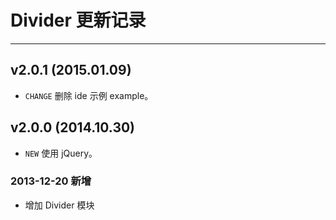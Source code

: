 # Divider 更新记录
---

## v2.0.1 (2015.01.09)

- `CHANGE` 删除 ide 示例 example。

## v2.0.0 (2014.10.30)

- `NEW` 使用 jQuery。

### 2013-12-20 新增

- 增加 Divider 模块
